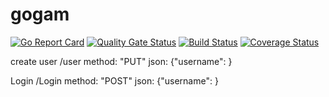 # gogam
[![Go Report Card](https://goreportcard.com/badge/github.com/Kaibling/gogam)](https://goreportcard.com/report/github.com/Kaibling/gogam)
[![Quality Gate Status](https://sonarcloud.io/api/project_badges/measure?project=Kaibling_gogam&metric=alert_status)](https://sonarcloud.io/dashboard?id=Kaibling_gogam)
[![Build Status](https://travis-ci.org/Kaibling/gogam.svg?branch=master)](https://travis-ci.org/Kaibling/gogam)
[![Coverage Status](https://coveralls.io/repos/github/Kaibling/gogam/badge.svg?branch=master)](https://coveralls.io/github/Kaibling/gogam?branch=master)


create user
/user 
method: "PUT"
json: {"username": <username>}

Login
/Login
method: "POST"
json: {"username": <username>}